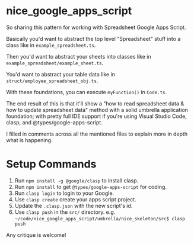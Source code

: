 # nice_google_apps_script

So sharing this pattern for working with Spreadsheet Google Apps Script.

Basically you'd want to abstract the top level "Spreadsheet" stuff into a class like in `example_spreadsheet.ts`.

Then you'd want to abstract your sheets into classes like in `example_spreadsheet/example_sheet.ts`.

You'd want to abstract your table data like in `struct/employee_spreadsheet_obj.ts`.

With these foundations, you can execute `myFunction()` in `Code.ts`.

The end result of this is that it'll show a "how to read spreadsheet data & how to update spreadsheet data" method with a solid umbrella application foundation; with pretty full IDE support if you're using Visual Studio Code, clasp, and @types/google-apps-script.

I filled in comments across all the mentioned files to explain more in depth what is happening.

# Setup Commands

1. Run `npm install -g @google/clasp` to install clasp.
2. Run `npm install` to get `@types/google-apps-script` for coding.
3. Run `clasp login` to login to your Google.
4. Use `clasp create` create your apps script project.
5. Update the `.clasp.json` with the new script's id.
6. Use `clasp push` in the `src/` directory. e.g. `~/code/nice_google_apps_script/umbrella/nice_skeleton/src$ clasp push`

Any critique is welcome!
